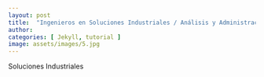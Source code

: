 ```yaml
---
layout: post
title:  "Ingenieros en Soluciones Industriales / Análisis y Administración de Riesgos"
author: 
categories: [ Jekyll, tutorial ]
image: assets/images/5.jpg
---
```


Soluciones Industriales
